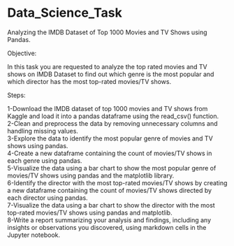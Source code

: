 # Data_Science_Task
Analyzing the IMDB Dataset of Top 1000 Movies and TV Shows using Pandas.

Objective:

In this task you are requested to analyze the top rated movies and TV shows on IMDB Dataset to find out which genre is the most popular and which director has the most top-rated movies/TV shows.

Steps:

1-Download the IMDB dataset of top 1000 movies and TV shows from Kaggle and load it into a pandas dataframe using the read_csv() function.<br>
2-Clean and preprocess the data by removing unnecessary columns and handling missing values.<br>
3-Explore the data to identify the most popular genre of movies and TV shows using pandas.<br>
4-Create a new dataframe containing the count of movies/TV shows in each genre using pandas.<br>
5-Visualize the data using a bar chart to show the most popular genre of movies/TV shows using pandas and the matplotlib library.<br>
6-Identify the director with the most top-rated movies/TV shows by creating a new dataframe containing the count of movies/TV shows directed by each director using pandas.<br>
7-Visualize the data using a bar chart to show the director with the most top-rated movies/TV shows using pandas and matplotlib.<br>
8-Write a report summarizing your analysis and findings, including any insights or observations you discovered, using markdown cells in the Jupyter notebook.<br>

